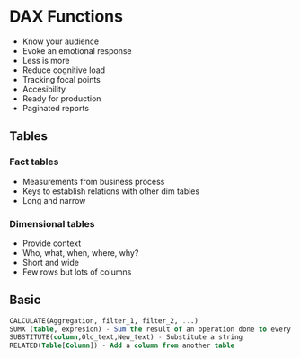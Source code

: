 # DAX Functions

- Know your audience
- Evoke an emotional response
- Less is more
- Reduce cognitive load
- Tracking focal points
- Accesibility
- Ready for production
- Paginated reports

## Tables

### Fact tables
- Measurements from business process
- Keys to establish relations with other dim tables
- Long and narrow

### Dimensional tables
- Provide context
- Who, what, when, where, why?
- Short and wide
- Few rows but lots of columns

## Basic
```sql
CALCULATE(Aggregation, filter_1, filter_2, ...) 
SUMX (table, expresion) - Sum the result of an operation done to every row
SUBSTITUTE(column,Old_text,New_text) - Substitute a string
RELATED(Table[Column]) - Add a column from another table
```
